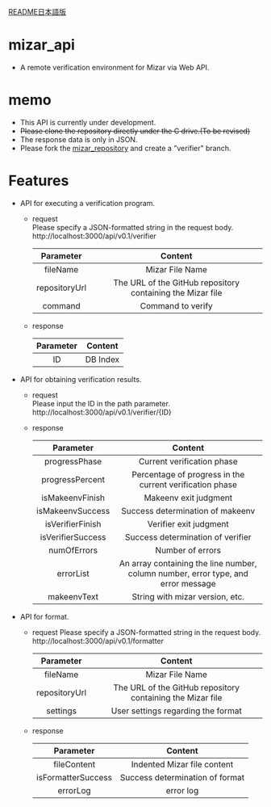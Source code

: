 [README日本語版](https://github.com/cIel104/mizar_api/blob/main/README-ja.md)
# mizar_api


* A remote verification environment for Mizar via Web API.
# memo
* This API is currently under development.
* ~~Please clone the repository directly under the C drive.(To be revised)~~
* The response data is only in JSON.
* Please fork the [mizar_repository](https://github.com/cIel104/mizar_repository) and create a "verifier" branch.
# Features
* API for executing a verification program.
  * request  
  Please specify a JSON-formatted string in the request body.  
    http://localhost:3000/api/v0.1/verifier
  
    |Parameter|Content|
    |:---:|:---:|
    |fileName|Mizar File Name|
    |repositoryUrl|The URL of the GitHub repository containing the Mizar file|
    |command|Command to verify|
  * response
  
    |Parameter|Content|
    |:---:|:---:|
    |ID|DB Index|
* API for obtaining verification results.
  * request  
  Please input the ID in the path parameter.  
    http://localhost:3000/api/v0.1/verifier/{ID}
  * response
 
    |Parameter|Content|
    |:---:|:---:|
    |progressPhase|Current verification phase|
    |progressPercent|Percentage of progress in the current verification phase|
    |isMakeenvFinish|Makeenv exit judgment|
    |isMakeenvSuccess|Success determination of makeenv|
    |isVerifierFinish|Verifier exit judgment|
    |isVerifierSuccess|Success determination of verifier|
    |numOfErrors|Number of errors|
    |errorList|An array containing the line number, column number, error type, and error message|
    |makeenvText|String with mizar version, etc.|
    
* API for format.
  * request
  Please specify a JSON-formatted string in the request body.  
    http://localhost:3000/api/v0.1/formatter
  
    |Parameter|Content|
    |:---:|:---:|
    |fileName|Mizar File Name|
    |repositoryUrl|The URL of the GitHub repository containing the Mizar file|
    |settings|User settings regarding the format|
  * response
    
    |Parameter|Content|
    |:---:|:---:|
    |fileContent|Indented Mizar file content|
    |isFormatterSuccess|Success determination of format|
    |errorLog|error log|
